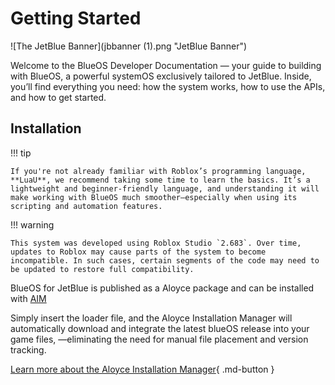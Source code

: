 # Getting Started

![The JetBlue Banner](jbbanner (1).png "JetBlue Banner")

Welcome to the BlueOS Developer Documentation — your guide to building with BlueOS, a powerful systemOS exclusively tailored to JetBlue. Inside, you’ll find everything you need: how the system works, how to use the APIs, and how to get started.

## Installation

!!! tip

    If you're not already familiar with Roblox’s programming language, **LuaU**, we recommend taking some time to learn the basics. It’s a lightweight and beginner-friendly language, and understanding it will make working with BlueOS much smoother—especially when using its scripting and automation features.

!!! warning

    This system was developed using Roblox Studio `2.683`. Over time, updates to Roblox may cause parts of the system to become incompatible. In such cases, certain segments of the code may need to be updated to restore full compatibility.



[AIM]: aloyce/aim.md "Aloyce Installation Manager"
[AIM_INFO]: aloyce/aim.md "Learn more about the Aloyce Installation Manager"

BlueOS for JetBlue is published as a Aloyce package and can be installed with [AIM][aim]

Simply insert the loader file, and the Aloyce Installation Manager will automatically download and integrate the latest blueOS release into your game files, —eliminating the need for manual file placement and version tracking.

[Learn more about the Aloyce Installation Manager](aloyce/aim.md){ .md-button }

